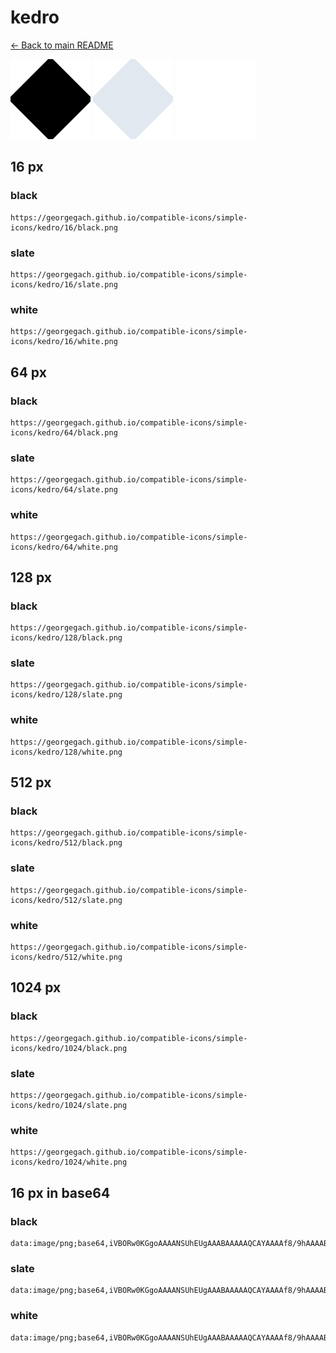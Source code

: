 # kedro

[← Back to main README](../../README.md)


<img src="./128/black.png" width="128" alt="kedro black icon" />
<img src="./128/slate.png" width="128" alt="kedro slate icon" />
<img src="./128/white.png" width="128" alt="kedro white icon" />

## 16 px

### black
```
https://georgegach.github.io/compatible-icons/simple-icons/kedro/16/black.png
```

### slate
```
https://georgegach.github.io/compatible-icons/simple-icons/kedro/16/slate.png
```

### white
```
https://georgegach.github.io/compatible-icons/simple-icons/kedro/16/white.png
```

## 64 px

### black
```
https://georgegach.github.io/compatible-icons/simple-icons/kedro/64/black.png
```

### slate
```
https://georgegach.github.io/compatible-icons/simple-icons/kedro/64/slate.png
```

### white
```
https://georgegach.github.io/compatible-icons/simple-icons/kedro/64/white.png
```

## 128 px

### black
```
https://georgegach.github.io/compatible-icons/simple-icons/kedro/128/black.png
```

### slate
```
https://georgegach.github.io/compatible-icons/simple-icons/kedro/128/slate.png
```

### white
```
https://georgegach.github.io/compatible-icons/simple-icons/kedro/128/white.png
```

## 512 px

### black
```
https://georgegach.github.io/compatible-icons/simple-icons/kedro/512/black.png
```

### slate
```
https://georgegach.github.io/compatible-icons/simple-icons/kedro/512/slate.png
```

### white
```
https://georgegach.github.io/compatible-icons/simple-icons/kedro/512/white.png
```

## 1024 px

### black
```
https://georgegach.github.io/compatible-icons/simple-icons/kedro/1024/black.png
```

### slate
```
https://georgegach.github.io/compatible-icons/simple-icons/kedro/1024/slate.png
```

### white
```
https://georgegach.github.io/compatible-icons/simple-icons/kedro/1024/white.png
```

## 16 px in base64

### black
```
data:image/png;base64,iVBORw0KGgoAAAANSUhEUgAAABAAAAAQCAYAAAAf8/9hAAAABmJLR0QA/wD/AP+gvaeTAAAAaklEQVQ4jZ3TwQnAIAxA0U/n8ND9VwrSTbSXeKg1miQgeHkfFQR7CiBA1X1oisKu6wHuLA5FLOyKnPA24sXLSBT/IpLAY9ULaNajOKaNK2ROUed3iEQ+OBpZYm9ki08RF7YiITxHhM13fgGfbIC7USBaywAAAABJRU5ErkJggg==
```

### slate
```
data:image/png;base64,iVBORw0KGgoAAAANSUhEUgAAABAAAAAQCAYAAAAf8/9hAAAABmJLR0QA/wD/AP+gvaeTAAAAsElEQVQ4jZ3TQQ6DIBCF4QftBUxXJmxseo/GmJ7b9BxtDGlYdNOkB3DATTVFBkRmafg/A6hAZIz5KHs89ACkHOmq1Mlw60QivgM4/x5pcq5t6kpvAkw8D4t4QCKOIguQEbOI2BkHiCiIPUS83t8HgMvOeJ5BwsIWxgBgpbTUAXiWvJ2cu/0fYo/8rQzkXNfUlV5fYw6yxAD/IaUQLw6ADSSIWSCCsHEUWCGQI7Wx33kCO6GLs5q2aToAAAAASUVORK5CYII=
```

### white
```
data:image/png;base64,iVBORw0KGgoAAAANSUhEUgAAABAAAAAQCAYAAAAf8/9hAAAABmJLR0QA/wD/AP+gvaeTAAAAcElEQVQ4jZ3TsRGAIBBE0dU6CAzsvyEG7YRv5KAicMfGvB8wIDUGBCACCQitcz2cKDuBbRbbIx08jhhwO+LAdWQCvyILECXtphuud6yS8iSWpPx8MN6l7z14IgXfc0Rq7Ii0sSEyxp2IHf9EIp3vfAGLwRhml2GgOgAAAABJRU5ErkJggg==
```

